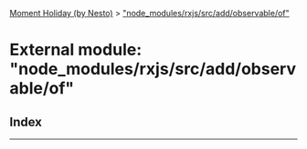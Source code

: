 [Moment Holiday (by Nesto)](../README.md) > ["node_modules/rxjs/src/add/observable/of"](../modules/_node_modules_rxjs_src_add_observable_of_.md)

# External module: "node_modules/rxjs/src/add/observable/of"

## Index

---

